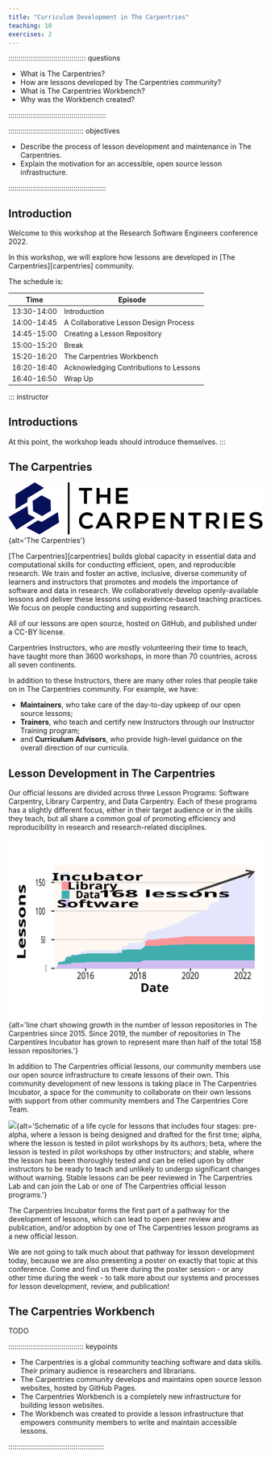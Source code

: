 ```yaml
---
title: "Curriculum Development in The Carpentries"
teaching: 10
exercises: 2
---
```


:::::::::::::::::::::::::::::::::::::: questions 

- What is The Carpentries?
- How are lessons developed by The Carpentries community?
- What is The Carpentries Workbench?
- Why was the Workbench created?

::::::::::::::::::::::::::::::::::::::::::::::::

::::::::::::::::::::::::::::::::::::: objectives

- Describe the process of lesson development and maintenance in The Carpentries.
- Explain the motivation for an accessible, open source lesson infrastructure.

::::::::::::::::::::::::::::::::::::::::::::::::


## Introduction

Welcome to this workshop at the Research Software Engineers conference 2022.

In this workshop, 
we will explore how lessons are developed in [The Carpentries][carpentries] community.

The schedule is:

| Time | Episode |
|------|---------|
| 13:30-14:00 | Introduction |
| 14:00-14:45 | A Collaborative Lesson Design Process |
| 14:45-15:00 | Creating a Lesson Repository |
| 15:00-15:20 | Break
| 15:20-16:20 | The Carpentries Workbench
| 16:20-16:40 | Acknowledging Contributions to Lessons
| 16:40-16:50 | Wrap Up

::: instructor
## Introductions

At this point, the workshop leads should introduce themselves.
:::

## The Carpentries

![](fig/TheCarpentries.svg){alt='The Carpentries'}

[The Carpentries][carpentries] builds global capacity in essential data and computational skills
for conducting efficient, open, and reproducible research. 
We train and foster an active, inclusive, diverse community of learners and instructors
that promotes and models the importance of software and data in research. 
We collaboratively develop openly-available lessons and deliver these lessons 
using evidence-based teaching practices. 
We focus on people conducting and supporting research.

All of our lessons are open source, hosted on GitHub, 
and published under a CC-BY license. 

Carpentries Instructors, who are mostly volunteering their time to teach,
have taught more than 3600 workshops, in more than 70 countries, 
across all seven continents.

In addition to these Instructors, there are many other roles that people take on
in The Carpentries community. For example, we have:

- **Maintainers**, who take care of the day-to-day upkeep of our open source lessons;
- **Trainers**, who teach and certify new Instructors through our Instructor Training program;
- and **Curriculum Advisors**, who provide high-level guidance on the overall direction of our curricula.

## Lesson Development in The Carpentries

Our official lessons are divided across three Lesson Programs:
Software Carpentry,
Library Carpentry,
and Data Carpentry.
Each of these programs has a slightly different focus, 
either in their target audience or in the skills they teach,
but all share a common goal of promoting efficiency and reproducibility
in research and research-related disciplines.

![The number of lessons under development in The Carpentries community has grown quickly in recent years.](fig/lesson-growth.svg){alt='line chart showing growth in the number of lesson repositories in The Carpentries since 2015. Since 2019, the number of repositories in The Carpentires Incubator has grown to represent mare than half of the total 158 lesson repositories.'}

In addition to The Carpentries official lessons, our community members
use our open source infrastructure to create lessons of their own.
This community development of new lessons is taking place in The Carpentries Incubator,
a space for the community to collaborate on their own lessons with support from
other community members and The Carpentries Core Team.

![](fig/life-cycle.svg){alt='Schematic of a life cycle for lessons that includes four stages: pre-alpha, where a lesson is being designed and drafted for the first time; alpha, where the lesson is tested in pilot workshops by its authors; beta, where the lesson is tested in pilot workshops by other instructors; and stable, where the lesson has been thoroughly tested and can be relied upon by other instructors to be ready to teach and unlikely to undergo significant changes without warning. Stable lessons can be peer reviewed in The Carpentries Lab and can join the Lab or one of The Carpentries official lesson programs.'}

The Carpentries Incubator forms the first part of a pathway for the development of lessons,
which can lead to open peer review and publication, and/or adoption by one of The Carpentries lesson programs as a new official lesson.

We are not going to talk much about that pathway for lesson development today,
because we are also presenting a poster on exactly that topic at this conference.
Come and find us there during the poster session - or any other time during the week -
to talk more about our systems and processes for lesson development, review, and publication!

## The Carpentries Workbench

TODO

::::::::::::::::::::::::::::::::::::: keypoints

- The Carpentries is a global community teaching software and data skills. Their primary audience is researchers and librarians.
- The Carpentries community develops and maintains open source lesson websites, hosted by GitHub Pages.
- The Carpentries Workbench is a completely new infrastructure for building lesson websites.
- The Workbench was created to provide a lesson infrastructure that empowers community members to write and maintain accessible lessons.

:::::::::::::::::::::::::::::::::::::::::::::::

[r-markdown]: https://rmarkdown.rstudio.com/
